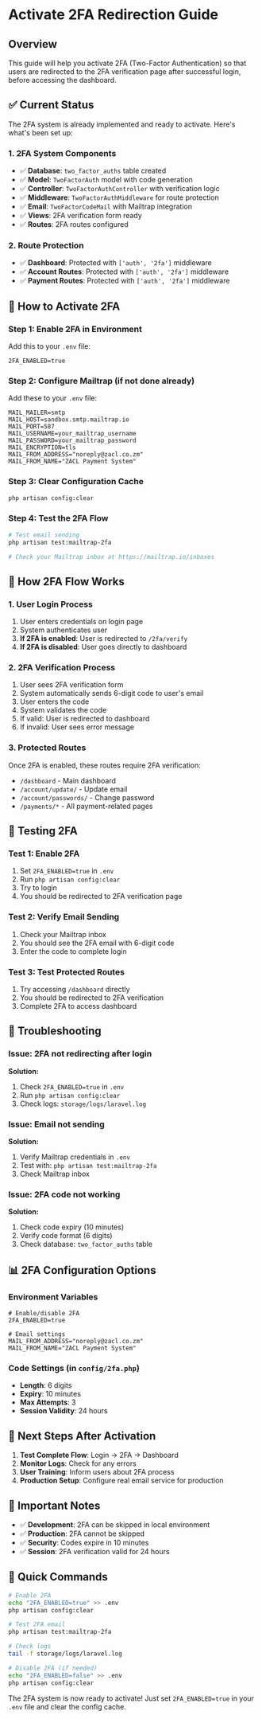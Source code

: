 # Activate 2FA Redirection Guide

## Overview
This guide will help you activate 2FA (Two-Factor Authentication) so that users are redirected to the 2FA verification page after successful login, before accessing the dashboard.

## ✅ **Current Status**
The 2FA system is already implemented and ready to activate. Here's what's been set up:

### **1. 2FA System Components**
- ✅ **Database**: `two_factor_auths` table created
- ✅ **Model**: `TwoFactorAuth` model with code generation
- ✅ **Controller**: `TwoFactorAuthController` with verification logic
- ✅ **Middleware**: `TwoFactorAuthMiddleware` for route protection
- ✅ **Email**: `TwoFactorCodeMail` with Mailtrap integration
- ✅ **Views**: 2FA verification form ready
- ✅ **Routes**: 2FA routes configured

### **2. Route Protection**
- ✅ **Dashboard**: Protected with `['auth', '2fa']` middleware
- ✅ **Account Routes**: Protected with `['auth', '2fa']` middleware  
- ✅ **Payment Routes**: Protected with `['auth', '2fa']` middleware

## 🚀 **How to Activate 2FA**

### **Step 1: Enable 2FA in Environment**
Add this to your `.env` file:
```env
2FA_ENABLED=true
```

### **Step 2: Configure Mailtrap (if not done already)**
Add these to your `.env` file:
```env
MAIL_MAILER=smtp
MAIL_HOST=sandbox.smtp.mailtrap.io
MAIL_PORT=587
MAIL_USERNAME=your_mailtrap_username
MAIL_PASSWORD=your_mailtrap_password
MAIL_ENCRYPTION=tls
MAIL_FROM_ADDRESS="noreply@zacl.co.zm"
MAIL_FROM_NAME="ZACL Payment System"
```

### **Step 3: Clear Configuration Cache**
```bash
php artisan config:clear
```

### **Step 4: Test the 2FA Flow**
```bash
# Test email sending
php artisan test:mailtrap-2fa

# Check your Mailtrap inbox at https://mailtrap.io/inboxes
```

## 🔄 **How 2FA Flow Works**

### **1. User Login Process**
1. User enters credentials on login page
2. System authenticates user
3. **If 2FA is enabled**: User is redirected to `/2fa/verify`
4. **If 2FA is disabled**: User goes directly to dashboard

### **2. 2FA Verification Process**
1. User sees 2FA verification form
2. System automatically sends 6-digit code to user's email
3. User enters the code
4. System validates the code
5. If valid: User is redirected to dashboard
6. If invalid: User sees error message

### **3. Protected Routes**
Once 2FA is enabled, these routes require 2FA verification:
- `/dashboard` - Main dashboard
- `/account/update/` - Update email
- `/account/passwords/` - Change password
- `/payments/*` - All payment-related pages

## 🧪 **Testing 2FA**

### **Test 1: Enable 2FA**
1. Set `2FA_ENABLED=true` in `.env`
2. Run `php artisan config:clear`
3. Try to login
4. You should be redirected to 2FA verification page

### **Test 2: Verify Email Sending**
1. Check your Mailtrap inbox
2. You should see the 2FA email with 6-digit code
3. Enter the code to complete login

### **Test 3: Test Protected Routes**
1. Try accessing `/dashboard` directly
2. You should be redirected to 2FA verification
3. Complete 2FA to access dashboard

## 🔧 **Troubleshooting**

### **Issue: 2FA not redirecting after login**
**Solution:**
1. Check `2FA_ENABLED=true` in `.env`
2. Run `php artisan config:clear`
3. Check logs: `storage/logs/laravel.log`

### **Issue: Email not sending**
**Solution:**
1. Verify Mailtrap credentials in `.env`
2. Test with: `php artisan test:mailtrap-2fa`
3. Check Mailtrap inbox

### **Issue: 2FA code not working**
**Solution:**
1. Check code expiry (10 minutes)
2. Verify code format (6 digits)
3. Check database: `two_factor_auths` table

## 📊 **2FA Configuration Options**

### **Environment Variables**
```env
# Enable/disable 2FA
2FA_ENABLED=true

# Email settings
MAIL_FROM_ADDRESS="noreply@zacl.co.zm"
MAIL_FROM_NAME="ZACL Payment System"
```

### **Code Settings** (in `config/2fa.php`)
- **Length**: 6 digits
- **Expiry**: 10 minutes
- **Max Attempts**: 3
- **Session Validity**: 24 hours

## 🎯 **Next Steps After Activation**

1. **Test Complete Flow**: Login → 2FA → Dashboard
2. **Monitor Logs**: Check for any errors
3. **User Training**: Inform users about 2FA process
4. **Production Setup**: Configure real email service for production

## 🚨 **Important Notes**

- ✅ **Development**: 2FA can be skipped in local environment
- ✅ **Production**: 2FA cannot be skipped
- ✅ **Security**: Codes expire in 10 minutes
- ✅ **Session**: 2FA verification valid for 24 hours

## 📝 **Quick Commands**

```bash
# Enable 2FA
echo "2FA_ENABLED=true" >> .env
php artisan config:clear

# Test 2FA email
php artisan test:mailtrap-2fa

# Check logs
tail -f storage/logs/laravel.log

# Disable 2FA (if needed)
echo "2FA_ENABLED=false" >> .env
php artisan config:clear
```

The 2FA system is now ready to activate! Just set `2FA_ENABLED=true` in your `.env` file and clear the config cache.
